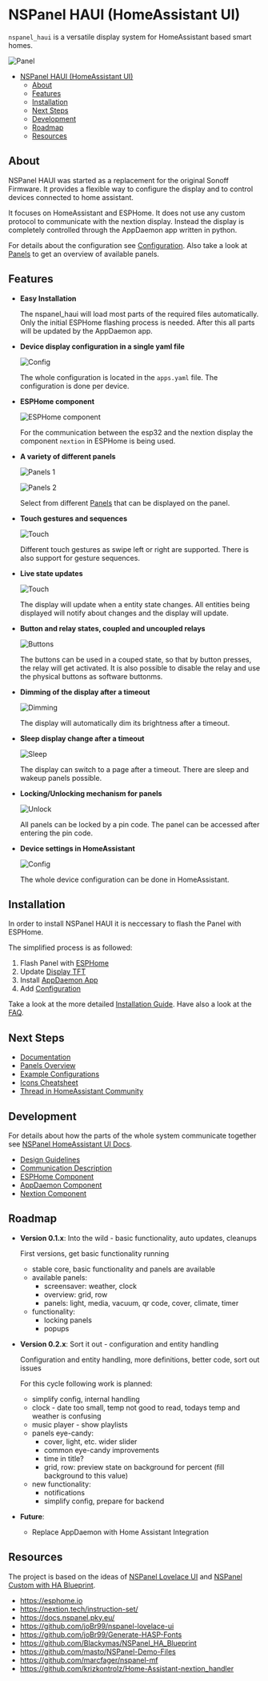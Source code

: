 
# NSPanel HAUI (HomeAssistant UI)

`nspanel_haui` is a versatile display system for HomeAssistant based smart homes.

![Panel](docs/assets/home_panel.png)

- [NSPanel HAUI (HomeAssistant UI)](#nspanel-haui-homeassistant-ui)
  - [About](#about)
  - [Features](#features)
  - [Installation](#installation)
  - [Next Steps](#next-steps)
  - [Development](#development)
  - [Roadmap](#roadmap)
  - [Resources](#resources)

## About

NSPanel HAUI was started as a replacement for the original Sonoff Firmware. It provides a flexible way to configure the display and to control devices connected to home assistant.

It focuses on HomeAssistant and ESPHome. It does not use any custom protocol to communicate with the nextion display. Instead the display is completely controlled through the AppDaemon app written in python.

For details about the configuration see [Configuration](docs/Config.md). Also take a look at [Panels](docs/panels/README.md) to get an overview of available panels.

## Features

- **Easy Installation**

  The nspanel_haui will load most parts of the required files automatically. Only the initial ESPHome flashing process is needed. After this all parts will be updated by the AppDaemon app.

- **Device display configuration in a single yaml file**

  ![Config](docs/assets/feature_config.png)

  The whole configuration is located in the `apps.yaml` file. The configuration is done per device.

- **ESPHome component**

  ![ESPHome component](docs/assets/feature_custom_component.png)

  For the communication between the esp32 and the nextion display the component `nextion` in ESPHome is being used.

- **A variety of different panels**

  ![Panels 1](docs/assets/feature_panels_1.png)

  ![Panels 2](docs/assets/feature_panels_2.png)

  Select from different [Panels](docs/panels/README.md) that can be displayed on the panel.

- **Touch gestures and sequences**

  ![Touch](docs/assets/feature_touch.png)

  Different touch gestures as swipe left or right are supported. There is also support for gesture sequences.

- **Live state updates**

  ![Touch](docs/assets/feature_live_update.png)

  The display will update when a entity state changes. All entities being displayed will notify about changes and the display will update.

- **Button and relay states, coupled and uncoupled relays**

  ![Buttons](docs/assets/feature_buttons.png)

  The buttons can be used in a couped state, so that by button presses, the relay will get activated. It is also possible to disable the relay and use the physical buttons as software buttonms.

- **Dimming of the display after a timeout**

  ![Dimming](docs/assets/feature_dimming.png)

  The display will automatically dim its brightness after a timeout.

- **Sleep display change after a timeout**

  ![Sleep](docs/assets/feature_sleep.png)

  The display can switch to a page after a timeout. There are sleep and wakeup panels possible.

- **Locking/Unlocking mechanism for panels**

  ![Unlock](docs/assets/feature_unlock.png)

  All panels can be locked by a pin code. The panel can be accessed after entering the pin code.

- **Device settings in HomeAssistant**

  ![Config](docs/assets/feature_settings.png)

  The whole device configuration can be done in HomeAssistant.

## Installation

In order to install NSPanel HAUI it is neccessary to flash the Panel with ESPHome.

The simplified process is as followed:

1. Flash Panel with [ESPHome](docs/ESPHome.md)
2. Update [Display TFT](docs/Nextion.md)
3. Install [AppDaemon App](docs/AppDaemon.md)
4. Add [Configuration](docs/Config.md)

Take a look at the more detailed [Installation Guide](docs/Install.md). Have also a look at the [FAQ](docs/FAQ.md).

## Next Steps

- [Documentation](docs/README.md)
- [Panels Overview](docs/panels/README.md)
- [Example Configurations](docs/Example_Config.md)
- [Icons Cheatsheet](https://htmlpreview.github.io/?https://raw.githubusercontent.com/happydasch/nspanel_haui/master/docs/cheatsheet.html)
- [Thread in HomeAssistant Community](https://community.home-assistant.io/t/sonoff-nspanel-haui-homeassistant-ui/578570)

## Development

For details about how the parts of the whole system communicate together see [NSPanel HomeAssistant UI Docs](docs/README.md).

- [Design Guidelines](docs/Design.md)
- [Communication Description](docs/Communication.md)
- [ESPHome Component](docs/ESPHome.md)
- [AppDaemon Component](docs/AppDaemon.md)
- [Nextion Component](docs/Nextion.md)

## Roadmap

- **Version 0.1.x**: Into the wild - basic functionality, auto updates, cleanups

  First versions, get basic functionality running

  - stable core, basic functionality and panels are available
  - available panels:
    - screensaver: weather, clock
    - overview: grid, row
    - panels: light, media, vacuum, qr code, cover, climate, timer
  - functionality:
    - locking panels
    - popups

- **Version 0.2.x**: Sort it out - configuration and entity handling

  Configuration and entity handling, more definitions, better code, sort out issues

  For this cycle following work is planned:

  - simplify config, internal handling
  - clock - date too small, temp not good to read, todays temp and weather is confusing
  - music player - show playlists
  - panels eye-candy:
    - cover, light, etc. wider slider
    - common eye-candy improvements
    - time in title?
    - grid, row: preview state on background for percent (fill background to this value)
  - new functionality:
    - notifications
    - simplify config, prepare for backend

- **Future**:

  - Replace AppDaemon with Home Assistant Integration

## Resources

The project is based on the ideas of [NSPanel Lovelace UI](https://github.com/joBr99/nspanel-lovelace-ui) and [NSPanel Custom with HA Blueprint](https://github.com/Blackymas/NSPanel_HA_Blueprint).

- https://esphome.io
- https://nextion.tech/instruction-set/
- https://docs.nspanel.pky.eu/
- https://github.com/joBr99/nspanel-lovelace-ui
- https://github.com/joBr99/Generate-HASP-Fonts
- https://github.com/Blackymas/NSPanel_HA_Blueprint
- https://github.com/masto/NSPanel-Demo-Files
- https://github.com/marcfager/nspanel-mf
- https://github.com/krizkontrolz/Home-Assistant-nextion_handler
